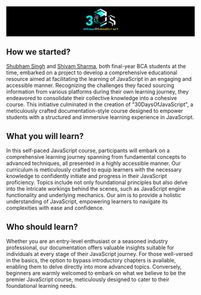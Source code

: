  <h1 align="center" style="background-color: #000;">    
 <img src="./banner-JS.jpg" width="50%"/> 
 <br>
</h1>

## How we started?
[Shubham Singh](https://github.com/shubham72-73) and [Shivam Sharma](https://github.com/shivam-sharma7), both final-year BCA students at the time, embarked on a project to develop a comprehensive educational resource aimed at facilitating the learning of JavaScript in an engaging and accessible manner. Recognizing the challenges they faced sourcing information from various platforms during their own learning journey, they endeavored to consolidate their collective knowledge into a cohesive course. This initiative culminated in the creation of "30DaysOfJavaScript", a meticulously crafted documentation-style course designed to empower students with a structured and immersive learning experience in JavaScript.

## What you will learn?
In this self-paced JavaScript course, participants will embark on a comprehensive learning journey spanning from fundamental concepts to advanced techniques, all presented in a highly accessible manner. Our curriculum is meticulously crafted to equip learners with the necessary knowledge to confidently initiate and progress in their JavaScript proficiency. Topics include not only foundational principles but also delve into the intricate workings behind the scenes, such as JavaScript engine functionality and underlying mechanics. Our aim is to provide a holistic understanding of JavaScript, empowering learners to navigate its complexities with ease and confidence.

## Who should learn?
Whether you are an entry-level enthusiast or a seasoned industry professional, our documentation offers valuable insights suitable for individuals at every stage of their JavaScript journey. For those well-versed in the basics, the option to bypass introductory chapters is available, enabling them to delve directly into more advanced topics. Conversely, beginners are warmly welcomed to embark on what we believe to be the premier JavaScript course, meticulously designed to cater to their foundational learning needs.
